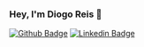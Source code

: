 ### Hey, I'm Diogo Reis 👋

[![Github Badge](https://img.shields.io/badge/-Github-000?style=flat-square&logo=Github&logoColor=white&link=https://github.com/diogore1s)](https://github.com/diogore1s)
[![Linkedin Badge](https://img.shields.io/badge/-LinkedIn-blue?style=flat-square&logo=Linkedin&logoColor=white&link=https://www.linkedin.com/in/diogo-reis-1408b6239/)](https://www.linkedin.com/in/diogo-reis-1408b6239/)
